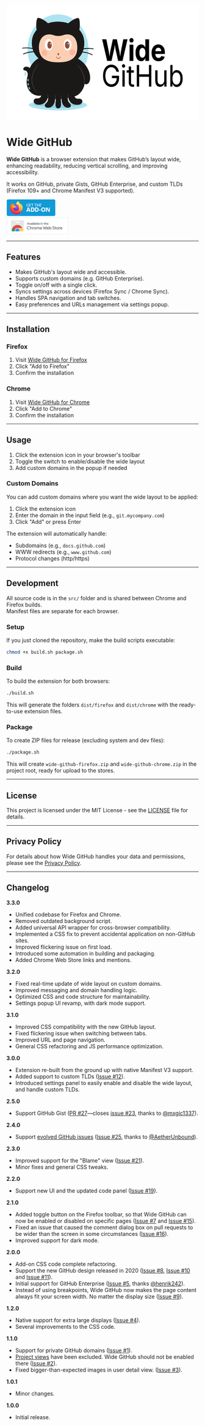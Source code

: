 <img src="assets/Wide-GitHub_Logo.png?raw=true" alt="Wide GitHub Logo" width="583" height="300" />

# Wide GitHub

**Wide GitHub** is a browser extension that makes GitHub’s layout wide, enhancing readability, reducing vertical scrolling, and improving accessibility.

It works on GitHub, private Gists, GitHub Enterprise, and custom TLDs (Firefox 109+ and Chrome Manifest V3 supported).

<a href="https://addons.mozilla.org/en-US/firefox/addon/widegithub/">
  <img src="assets/Wide-GitHub_Firefox-Badge.png" alt="Get it on Firefox Add-ons" width="129" height="45" />
</a>
<br/>
<a href="https://chromewebstore.google.com/detail/wide-github/hohnneiphpemlbhmiiipkfjnfhmnobpo">
  <img src="assets/Wide-GitHub_Chrome-Badge.png" alt="Get it on Chrome Web Store" width="162" height="44" />
</a>

---

## Features

- Makes GitHub's layout wide and accessible.
- Supports custom domains (e.g. GitHub Enterprise).
- Toggle on/off with a single click.
- Syncs settings across devices (Firefox Sync / Chrome Sync).
- Handles SPA navigation and tab switches.
- Easy preferences and URLs management via settings popup.

---

## Installation

### Firefox
1. Visit [Wide GitHub for Firefox](https://addons.mozilla.org/en-US/firefox/addon/widegithub/)
2. Click "Add to Firefox"
3. Confirm the installation

### Chrome
1. Visit [Wide GitHub for Chrome](https://chromewebstore.google.com/detail/wide-github/hohnneiphpemlbhmiiipkfjnfhmnobpo)
2. Click "Add to Chrome"
3. Confirm the installation

---

## Usage

1. Click the extension icon in your browser's toolbar
2. Toggle the switch to enable/disable the wide layout
3. Add custom domains in the popup if needed

### Custom Domains

You can add custom domains where you want the wide layout to be applied:

1. Click the extension icon
2. Enter the domain in the input field (e.g., `git.mycompany.com`)
3. Click "Add" or press Enter

The extension will automatically handle:
- Subdomains (e.g., `docs.github.com`)
- WWW redirects (e.g., `www.github.com`)
- Protocol changes (http/https)

---

## Development

All source code is in the `src/` folder and is shared between Chrome and Firefox builds.  
Manifest files are separate for each browser.

### Setup

If you just cloned the repository, make the build scripts executable:

```sh
chmod +x build.sh package.sh
```

### Build

To build the extension for both browsers:

```sh
./build.sh
```

This will generate the folders `dist/firefox` and `dist/chrome` with the ready-to-use extension files.

### Package

To create ZIP files for release (excluding system and dev files):

```sh
./package.sh
```

This will create `wide-github-firefox.zip` and `wide-github-chrome.zip` in the project root, ready for upload to the stores.

---

## License

This project is licensed under the MIT License - see the [LICENSE](LICENSE) file for details.

---

## Privacy Policy

For details about how Wide GitHub handles your data and permissions, please see the [Privacy Policy](PRIVACY.md).

---

## Changelog

**3.3.0**
- Unified codebase for Firefox and Chrome.
- Removed outdated background script.
- Added universal API wrapper for cross-browser compatibility.
- Implemented a CSS fix to prevent accidental application on non-GitHub sites.
- Improved flickering issue on first load.
- Introduced some automation in building and packaging.
- Added Chrome Web Store links and mentions.

**3.2.0**
- Fixed real-time update of wide layout on custom domains.
- Improved messaging and domain handling logic.
- Optimized CSS and code structure for maintainability.
- Settings popup UI revamp, with dark mode support.

**3.1.0**
- Improved CSS compatibility with the new GitHub layout.
- Fixed flickering issue when switching between tabs.
- Improved URL and page navigation.
- General CSS refactoring and JS performance optimization.

**3.0.0**
- Extension re-built from the ground up with native Manifest V3 support.
- Added support to custom TLDs ([Issue #12](https://github.com/fabiocchetti/wide-github/issues/12)).
- Introduced settings panel to easily enable and disable the wide layout, and handle custom TLDs.

**2.5.0**
- Support GitHub Gist ([PR #27](https://github.com/fabiocchetti/wide-github/pull/27)—closes [issue #23](https://github.com/fabiocchetti/wide-github/issues/23), thanks to [@mxgic1337](https://github.com/mxgic1337)).

**2.4.0**
- Support [evolved GitHub issues](https://github.blog/changelog/2024-10-01-evolving-github-issues-public-beta/) ([Issue #25](https://github.com/fabiocchetti/wide-github/issues/25), thanks to [@AetherUnbound](https://github.com/AetherUnbound)).

**2.3.0**
- Improved support for the "Blame" view ([Issue #21](https://github.com/fabiocchetti/wide-github/issues/21)).
- Minor fixes and general CSS tweaks.

**2.2.0**
- Support new UI and the updated code panel ([Issue #19](https://github.com/fabiocchetti/wide-github/issues/19)).

**2.1.0**
- Added toggle button on the Firefox toolbar, so that Wide GitHub can now be enabled or disabled on specific pages ([Issue #7](https://github.com/fabiocchetti/wide-github/issues/7) and [Issue #15](https://github.com/fabiocchetti/wide-github/issues/15)).
- Fixed an issue that caused the comment dialog box on pull requests to be wider than the screen in some circumstances ([Issue #16](https://github.com/fabiocchetti/wide-github/issues/16)).
- Improved support for dark mode.

**2.0.0**
- Add-on CSS code complete refactoring.
- Support the new GitHub design released in 2020 ([Issue #8](https://github.com/fabiocchetti/wide-github/issues/8), [Issue #10](https://github.com/fabiocchetti/wide-github/issues/10) and [Issue #11](https://github.com/fabiocchetti/wide-github/issues/11)).
- Initial support for GitHub Enterprise ([Issue #5](https://github.com/fabiocchetti/wide-github/issues/5), thanks [@henrik242](https://github.com/henrik242)).
- Instead of using breakpoints, Wide GitHub now makes the page content always fit your screen width. No matter the display size ([Issue #9](https://github.com/fabiocchetti/wide-github/issues/9)).

**1.2.0**
- Native support for extra large displays ([Issue #4](https://github.com/fabiocchetti/wide-github/issues/4)).
- Several improvements to the CSS code.

**1.1.0**
- Support for private GitHub domains ([Issue #1](https://github.com/fabiocchetti/wide-github/issues/1)).
- [Project views](https://help.github.com/en/articles/about-project-boards) have been excluded. Wide GitHub should not be enabled there ([Issue #2](https://github.com/fabiocchetti/wide-github/issues/2)).
- Fixed bigger-than-expected images in user detail view. ([Issue #3](https://github.com/fabiocchetti/wide-github/issues/3)).

**1.0.1**
- Minor changes.

**1.0.0**
- Initial release.
